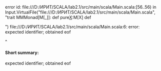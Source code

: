 error id: file:///D:/ИРИТ/SCALA/lab2.1/src/main/scala/Main.scala:[56..56) in Input.VirtualFile("file:///D:/ИРИТ/SCALA/lab2.1/src/main/scala/Main.scala", "trait MMMonad[M[_]]:
 def pure[X](x:X):M[X]
 def


")
file:///D:/ИРИТ/SCALA/lab2.1/src/main/scala/Main.scala:6: error: expected identifier; obtained eof

^
#### Short summary: 

expected identifier; obtained eof